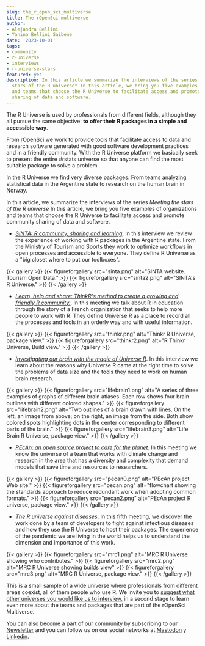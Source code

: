 ```yaml
---
slug: the_r_open_sci_multiverse
title: The rOpenSci multiverse
author:
- Alejandra Bellini
- Yanina Bellini Saibene
date: '2023-10-01'
tags:
- community
- r-universe
- interviews
- r-universe-stars
featured: yes
description: In this article we summarize the interviews of the series *Meeting the
  stars of the R universe* In this article, we bring you five examples of organizations
  and teams that choose the R Universe to facilitate access and promote community
  sharing of data and software.
---
```


The R Universe is used by professionals from different fields, although they all pursue the same objective: **to offer their R packages in a simple and accessible way**.

From rOpenSci we work to provide tools that facilitate access to data and research software generated with good software development practices and in a friendly community. With the R Universe platform we basically seek to present the entire #rstats universe so that anyone can find the most suitable package to solve a problem.

In the R Universe we find very diverse packages. From teams analyzing statistical data in the Argentine state to research on the human brain in Norway.

In this article, we summarize the interviews of the series *Meeting the stars of the R universe* In this article, we bring you five examples of organizations and teams that choose the R Universe to facilitate access and promote community sharing of data and software.

- *[SINTA: R community, sharing and learning](/es/blog/2022/11/23/r-universe-stars-1-es/)*. In this interview we review the experience of working with R packages in the Argentine state. From the Ministry of Tourism and Sports they work to optimize workflows in open processes and accessible to everyone. They define R Universe as a "big closet where to put our toolboxes".

{{\< gallery >}}
{{\< figureforgallery src="sinta.png" alt="SINTA website. Tourism Open Data."  >}}
{{\< figureforgallery src="sinta2.png" alt="SINTA's R Universe."  >}}
{{\< /gallery >}}

- *[Learn, help and share: ThinkR's method to create a growing and friendly R community.](es/blog/2023/02/28/r-universe-stars-2-es/)*. In this meeting we talk about R in education through the story of a French organization that seeks to help more people to work with R. They define Universe R as a place to record all the processes and tools in an orderly way and with useful information.

{{\< gallery >}}
{{\< figureforgallery src="thinkr.png" alt="Thinkr R Universe, package view."  >}}
{{\< figureforgallery src="thinkr2.png" alt="R Thinkr Universe, Build view."  >}}
{{\< /gallery >}}

- *[Investigating our brain with the magic of Universe R](/es/blog/2023/03/30/r-universe-stars-3-es/)*. In this interview we learn about the reasons why Universe R came at the right time to solve the problems of data size and the tools they need to work on human brain research.

{{\< gallery >}}
{{\< figureforgallery src="lifebrain1.png" alt="A series of three examples of graphs of different brain atlases. Each row shows four brain outlines with different colored shapes."  >}}
{{\< figureforgallery src="lifebrain2.png" alt="Two outlines of a brain drawn with lines. On the left, an image from above; on the right, an image from the side. Both show colored spots highlighting dots in the center corresponding to different parts of the brain."  >}}
{{\< figureforgallery src="lifebrain3.png" alt="Life Brain R Universe, package view."  >}}
{{\< /gallery >}}

- *[PEcAn: an open source project to care for the planet](/es/blog/2023/06/06/r-universe-stars-4-es/)*. In this meeting we know the universe of a team that works with climate change and research in the area that has a diversity and complexity that demand models that save time and resources to researchers.

{{\< gallery >}}
{{\< figureforgallery src="pecan0.png" alt="PEcAn project Web site."  >}}
{{\< figureforgallery src="pecan.png" alt="flowchart showing the standards approach to reduce redundant work when adopting common formats."  >}}
{{\< figureforgallery src="pecan2.png" alt="PEcAn project R universe, package view."  >}}
{{\< /gallery >}}

- *[The R universe against diseases](/es/blog/2023/06/06/r-universe-stars-4-es/)*. In this fifth meeting, we discover the work done by a team of developers to fight against infectious diseases and how they use the R Universe to host their packages. The experience of the pandemic we are living in the world helps us to understand the dimension and importance of this work.

{{\< gallery >}}
{{\< figureforgallery src="mrc1.png" alt="MRC R Universe showing who contributes."  >}}
{{\< figureforgallery src="mrc2.png" alt="MRC R Universe showing builds view"  >}}
{{\< figureforgallery src="mrc3.png" alt="MRC R Universe, package view."  >}}
{{\< /gallery >}}

This is a small sample of a wide universe where professionals from different areas coexist, all of them people who use R. We invite you to [suggest what other universes you would like us to interview.](mailto:yabellini@ropensci.org) in a second stage to learn even more about the teams and packages that are part of the rOpenSci Multiverse.

You can also become a part of our community by subscribing to our [Newsletter](/news/) and you can follow us on our social networks at [Mastodon](https://hachyderm.io/@rOpenSci) y [Linkedin](https://www.linkedin.com/company/ropensci/).


